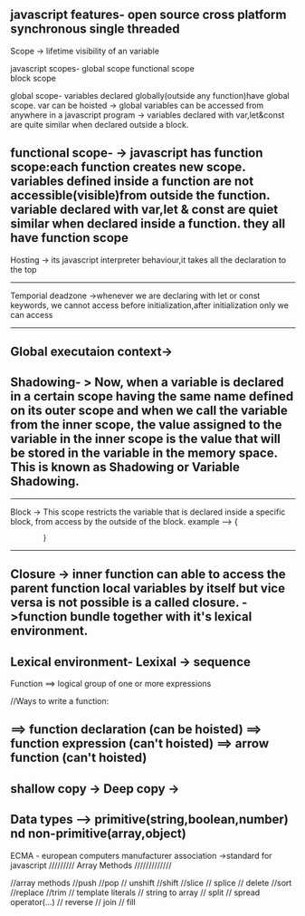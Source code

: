 javascript features- open source
                     cross platform
                     synchronous
                     single threaded
----------------------------------------------------------------------------------------
Scope -> lifetime visibility of an variable

javascript scopes- global scope
                   functional scope                                                               
                   block scope

global scope- variables declared globally(outside any function)have global scope.                      var can be hoisted
-> global variables can be accessed from anywhere in a javascript program
-> variables declared with var,let&const are quite similar when declared outside a block.

functional scope- 
-> javascript has function scope:each function creates new scope.
variables defined inside a function are not accessible(visible)from outside the function.
variable declared  with var,let & const are quiet similar when declared inside a function.
they all have function scope
-----------------------------------------------------------------------------------------


Hosting -> its javascript interpreter behaviour,it takes all the declaration to the top

----------------------------------------------------------------------------------------------

Temporial deadzone ->whenever we are declaring with let or const keywords, we cannot access before initialization,after initialization only we can access

-------------------------------------------------------------------------------------------------------

Global executaion context->
-----------------------------------------------------------------------------------------------------------


Shadowing- > Now, when a variable is declared in a certain scope having the same name defined on its outer scope and when we call the variable from the inner scope, the value assigned to    the variable in the inner scope is the value that will be stored in the variable in the memory space. This is known as Shadowing or Variable Shadowing.
------------------------------------------------------------------------------------------------------------------------------------------------------------
-------------
Block -> This scope restricts the variable that is declared inside a specific block, from access by the outside of the block.
example --> {
            
            }
-------------------------------------------------------------------------------------------------------------------------------------

Closure -> inner function can able to access the parent function local variables by itself but 
          vice versa is not possible is a called closure.
        ->function  bundle together with it's lexical environment.
-------------------------------------------------------------------------------------------------------------------------------------

Lexical environment-
Lexixal -> sequence
---------------------------------------------------------------------------------------------
Function ==> logical group of one or more expressions

//Ways to write a function:

==> function declaration (can be hoisted)
==> function expression (can't hoisted)
==> arrow function (can't hoisted)
-----------------------------------------------------------------------------------------
shallow copy -> 
Deep copy ->
----------------------------------------------------------------------------------
Data types --> primitive(string,boolean,number) nd non-primitive(array,object)
----------------------------------------------------------------------------------
ECMA - european computers manufacturer association
 ->standard for javascript
///////// Array Methods /////////////

//array methods
//push
//pop
// unshift
//shift
//slice
// splice
// delete
//sort
//replace
//trim
// template literals
// string to array
// split
// spread operator(...)
// reverse
// join
// fill
